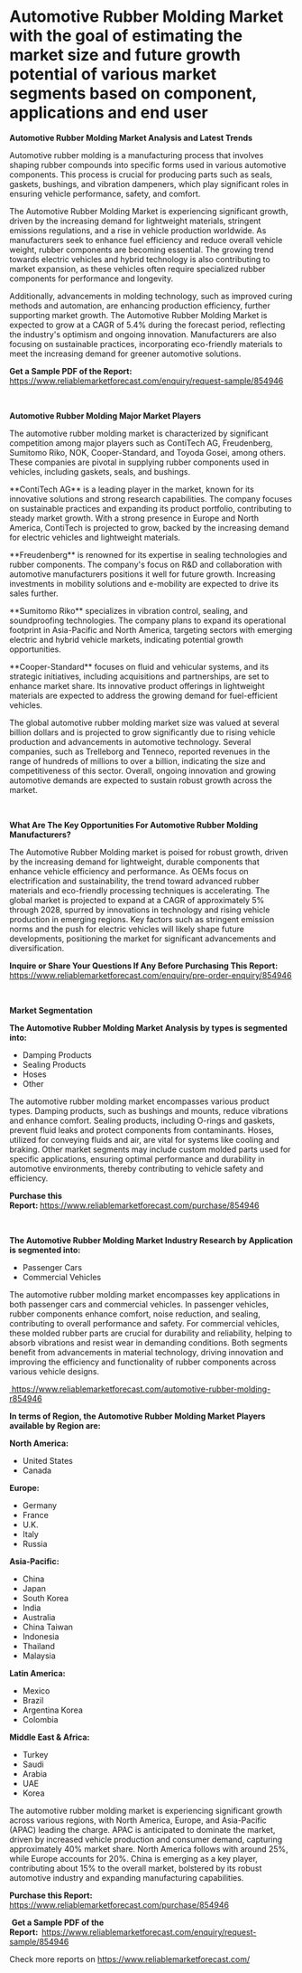 <p><h1>Automotive Rubber Molding Market with the goal of estimating the market size and future growth potential of various market segments based on component, applications and end user</h1></p><p><strong>Automotive Rubber Molding Market Analysis and Latest Trends</strong></p>
<p><p>Automotive rubber molding is a manufacturing process that involves shaping rubber compounds into specific forms used in various automotive components. This process is crucial for producing parts such as seals, gaskets, bushings, and vibration dampeners, which play significant roles in ensuring vehicle performance, safety, and comfort. </p><p>The Automotive Rubber Molding Market is experiencing significant growth, driven by the increasing demand for lightweight materials, stringent emissions regulations, and a rise in vehicle production worldwide. As manufacturers seek to enhance fuel efficiency and reduce overall vehicle weight, rubber components are becoming essential. The growing trend towards electric vehicles and hybrid technology is also contributing to market expansion, as these vehicles often require specialized rubber components for performance and longevity. </p><p>Additionally, advancements in molding technology, such as improved curing methods and automation, are enhancing production efficiency, further supporting market growth. The Automotive Rubber Molding Market is expected to grow at a CAGR of 5.4% during the forecast period, reflecting the industry's optimism and ongoing innovation. Manufacturers are also focusing on sustainable practices, incorporating eco-friendly materials to meet the increasing demand for greener automotive solutions.</p></p>
<p><strong>Get a Sample PDF of the Report:&nbsp;</strong> <a href="https://www.reliablemarketforecast.com/enquiry/request-sample/854946?utm_campaign=2124&utm_medium=2&utm_source=Github&utm_content=ia&utm_term=30012025&utm_id=automotive-rubber-molding">https://www.reliablemarketforecast.com/enquiry/request-sample/854946</a></p>
<p>&nbsp;</p>
<p><strong>Automotive Rubber Molding Major Market Players</strong></p>
<p><p>The automotive rubber molding market is characterized by significant competition among major players such as ContiTech AG, Freudenberg, Sumitomo Riko, NOK, Cooper-Standard, and Toyoda Gosei, among others. These companies are pivotal in supplying rubber components used in vehicles, including gaskets, seals, and bushings.</p><p>**ContiTech AG** is a leading player in the market, known for its innovative solutions and strong research capabilities. The company focuses on sustainable practices and expanding its product portfolio, contributing to steady market growth. With a strong presence in Europe and North America, ContiTech is projected to grow, backed by the increasing demand for electric vehicles and lightweight materials.</p><p>**Freudenberg** is renowned for its expertise in sealing technologies and rubber components. The company's focus on R&D and collaboration with automotive manufacturers positions it well for future growth. Increasing investments in mobility solutions and e-mobility are expected to drive its sales further.</p><p>**Sumitomo Riko** specializes in vibration control, sealing, and soundproofing technologies. The company plans to expand its operational footprint in Asia-Pacific and North America, targeting sectors with emerging electric and hybrid vehicle markets, indicating potential growth opportunities.</p><p>**Cooper-Standard** focuses on fluid and vehicular systems, and its strategic initiatives, including acquisitions and partnerships, are set to enhance market share. Its innovative product offerings in lightweight materials are expected to address the growing demand for fuel-efficient vehicles.</p><p>The global automotive rubber molding market size was valued at several billion dollars and is projected to grow significantly due to rising vehicle production and advancements in automotive technology. Several companies, such as Trelleborg and Tenneco, reported revenues in the range of hundreds of millions to over a billion, indicating the size and competitiveness of this sector. Overall, ongoing innovation and growing automotive demands are expected to sustain robust growth across the market.</p></p>
<p>&nbsp;</p>
<p><strong>What Are The Key Opportunities For Automotive Rubber Molding Manufacturers?</strong></p>
<p><p>The Automotive Rubber Molding market is poised for robust growth, driven by the increasing demand for lightweight, durable components that enhance vehicle efficiency and performance. As OEMs focus on electrification and sustainability, the trend toward advanced rubber materials and eco-friendly processing techniques is accelerating. The global market is projected to expand at a CAGR of approximately 5% through 2028, spurred by innovations in technology and rising vehicle production in emerging regions. Key factors such as stringent emission norms and the push for electric vehicles will likely shape future developments, positioning the market for significant advancements and diversification.</p></p>
<p><strong>Inquire or Share Your Questions If Any Before Purchasing This Report:</strong> <a href="https://www.reliablemarketforecast.com/enquiry/pre-order-enquiry/854946?utm_campaign=2124&utm_medium=2&utm_source=Github&utm_content=ia&utm_term=30012025&utm_id=automotive-rubber-molding">https://www.reliablemarketforecast.com/enquiry/pre-order-enquiry/854946</a></p>
<p>&nbsp;</p>
<p><strong>Market Segmentation</strong></p>
<p><strong>The Automotive Rubber Molding Market Analysis by types is segmented into:</strong></p>
<p><ul><li>Damping Products</li><li>Sealing Products</li><li>Hoses</li><li>Other</li></ul></p>
<p><p>The automotive rubber molding market encompasses various product types. Damping products, such as bushings and mounts, reduce vibrations and enhance comfort. Sealing products, including O-rings and gaskets, prevent fluid leaks and protect components from contaminants. Hoses, utilized for conveying fluids and air, are vital for systems like cooling and braking. Other market segments may include custom molded parts used for specific applications, ensuring optimal performance and durability in automotive environments, thereby contributing to vehicle safety and efficiency.</p></p>
<p><strong>Purchase this Report:&nbsp;</strong><a href="https://www.reliablemarketforecast.com/purchase/854946?utm_campaign=2124&utm_medium=2&utm_source=Github&utm_content=ia&utm_term=30012025&utm_id=automotive-rubber-molding">https://www.reliablemarketforecast.com/purchase/854946</a></p>
<p>&nbsp;</p>
<p><strong>The Automotive Rubber Molding Market Industry Research by Application is segmented into:</strong></p>
<p><ul><li>Passenger Cars</li><li>Commercial Vehicles</li></ul></p>
<p><p>The automotive rubber molding market encompasses key applications in both passenger cars and commercial vehicles. In passenger vehicles, rubber components enhance comfort, noise reduction, and sealing, contributing to overall performance and safety. For commercial vehicles, these molded rubber parts are crucial for durability and reliability, helping to absorb vibrations and resist wear in demanding conditions. Both segments benefit from advancements in material technology, driving innovation and improving the efficiency and functionality of rubber components across various vehicle designs.</p></p>
<p><a href="https://www.reliablemarketforecast.com/automotive-rubber-molding-r854946?utm_campaign=2124&utm_medium=2&utm_source=Github&utm_content=ia&utm_term=30012025&utm_id=automotive-rubber-molding">&nbsp;https://www.reliablemarketforecast.com/automotive-rubber-molding-r854946</a></p>
<p><strong>In terms of Region, the Automotive Rubber Molding Market Players available by Region are:</strong></p>
<p>
    <p> <strong> North America: </strong>
        <ul>
            <li>United States</li>
            <li>Canada</li>
        </ul>
        </p> 
    <p> <strong> Europe: </strong>
        <ul>
            <li>Germany</li>
            <li>France</li>
            <li>U.K.</li>
            <li>Italy</li>
            <li>Russia</li>
        </ul>
        </p> 
    <p> <strong> Asia-Pacific: </strong>
        <ul>
            <li>China</li>
            <li>Japan</li>
            <li>South Korea</li>
            <li>India</li>
            <li>Australia</li>
            <li>China Taiwan</li>
            <li>Indonesia</li>
            <li>Thailand</li>
            <li>Malaysia</li>
        </ul>
        </p> 
    <p> <strong> Latin America: </strong>
        <ul>
            <li>Mexico</li>
            <li>Brazil</li>
            <li>Argentina Korea</li>
            <li>Colombia</li>
        </ul>
        </p> 
    <p> <strong> Middle East & Africa: </strong>
        <ul>
            <li>Turkey</li>
            <li>Saudi</li>
            <li>Arabia</li>
            <li>UAE</li>
            <li>Korea</li>
        </ul>
    </p>
    </p>
<p><p>The automotive rubber molding market is experiencing significant growth across various regions, with North America, Europe, and Asia-Pacific (APAC) leading the charge. APAC is anticipated to dominate the market, driven by increased vehicle production and consumer demand, capturing approximately 40% market share. North America follows with around 25%, while Europe accounts for 20%. China is emerging as a key player, contributing about 15% to the overall market, bolstered by its robust automotive industry and expanding manufacturing capabilities.</p></p>
<p><strong>Purchase this Report: </strong><a href="https://www.reliablemarketforecast.com/purchase/854946?utm_campaign=2124&utm_medium=2&utm_source=Github&utm_content=ia&utm_term=30012025&utm_id=automotive-rubber-molding">https://www.reliablemarketforecast.com/purchase/854946</a></p>
<p>&nbsp;<strong>Get a Sample PDF of the Report:&nbsp;&nbsp;</strong><a href="https://www.reliablemarketforecast.com/enquiry/request-sample/854946?utm_campaign=2124&utm_medium=2&utm_source=Github&utm_content=ia&utm_term=30012025&utm_id=automotive-rubber-molding">https://www.reliablemarketforecast.com/enquiry/request-sample/854946</a></p>
<p><strong></strong></p>
<p>Check more reports on <a href="https://www.reliablemarketforecast.com/?utm_campaign=2124&utm_medium=2&utm_source=Github&utm_content=ia&utm_term=30012025&utm_id=automotive-rubber-molding">https://www.reliablemarketforecast.com/</a></p>